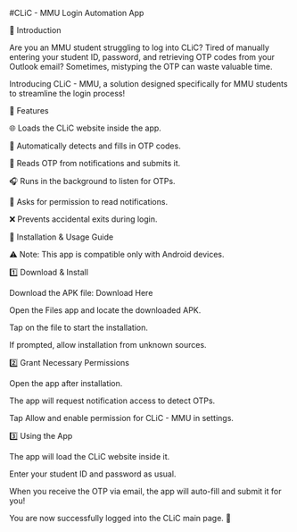 #CLiC - MMU Login Automation App

🚀 Introduction

Are you an MMU student struggling to log into CLiC? Tired of manually entering your student ID, password, and retrieving OTP codes from your Outlook email? Sometimes, mistyping the OTP can waste valuable time.

Introducing CLiC - MMU, a solution designed specifically for MMU students to streamline the login process!

📌 Features

🌐 Loads the CLiC website inside the app.

🔐 Automatically detects and fills in OTP codes.

📩 Reads OTP from notifications and submits it.

🎧 Runs in the background to listen for OTPs.

🔔 Asks for permission to read notifications.

❌ Prevents accidental exits during login.

📲 Installation & Usage Guide

⚠ Note: This app is compatible only with Android devices.

1️⃣ Download & Install

Download the APK file: Download Here

Open the Files app and locate the downloaded APK.

Tap on the file to start the installation.

If prompted, allow installation from unknown sources.

2️⃣ Grant Necessary Permissions

Open the app after installation.

The app will request notification access to detect OTPs.

Tap Allow and enable permission for CLiC - MMU in settings.

3️⃣ Using the App

The app will load the CLiC website inside it.

Enter your student ID and password as usual.

When you receive the OTP via email, the app will auto-fill and submit it for you!

You are now successfully logged into the CLiC main page. 🎉
